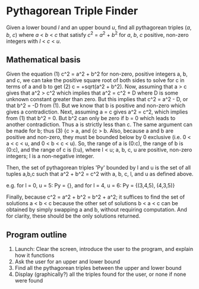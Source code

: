 # Pythagorean Triple Finder

Given a lower bound  *l* and an upper bound *u*, find all pythagorean triples (*a*, *b*, *c*) where *a* &lt; *b* &lt; *c* that satisfy *c*<sup>2</sup> = *a*<sup>2</sup> + *b*<sup>2</sup> for *a*, *b*, *c* positive, non-zero integers with *l* &lt; *c* &lt; *u*.

## Mathematical basis

Given the equation
(1) c^2 = a^2 + b^2
for non-zero, positive integers a, b, and c, we can take the positive square root of both sides to solve for c in terms of a and b to get
(2) c = +sqrt(a^2 + b^2).
Now, assuming that a > c gives that a^2 > c^2 which implies that a^2 = c^2 + D where D is some unknown constant greater than zero. But this implies that c^2 = a^2 - D, or that b^2 = -D from (1). But we know that b is positive and non-zero which gives a contradiction. Next, assuming a = c gives a^2 = c^2, which implies from (1) that b^2 = 0. But b^2 can only be zero if b = 0 which leads to another contradiction. Thus a is strictly less than c. The same argument can be made for b; thus
(3) {c > a, and
    {c > b.
Also, because a and b are positive and non-zero, they must be bounded below by 0 exclusive (i.e. 0 < a < c < u, and 0 < b < c < u).
So, the range of a is (0:c), the range of b is (0:c), and the range of c is (l:u), where l < u; a, b, c, u are positive, non-zero integers; l is a non-negative integer.

Then, the set of pythagorean triples 'Py' bounded by l and u is the set of all tuples a,b,c such that a^2 + b^2 = c^2 with a, b, c, l, and u as defined above.

e.g. for l = 0, u = 5: Py = {}, and for l = 4, u = 6: Py = {(3,4,5), (4,3,5)}

Finally, because c^2 = a^2 + b^2 = b^2 + a^2; it suffices to find the set of solutions a < b < c because the other set of solutions b < a < c can be obtained by simply swapping a and b, without requiring computation. And for clarity, these should be the only solutions returned.

## Program outline

1. Launch: Clear the screen, introduce the user to the program, and explain how it functions
2. Ask the user for an upper and lower bound
3. Find all the pythagorean triples between the upper and lower bound
4. Display (graphically?) all the triples found for the user, or none if none were found
